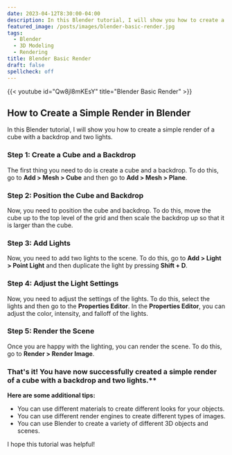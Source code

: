 ```yaml
---
date: 2023-04-12T8:30:00-04:00
description: In this Blender tutorial, I will show you how to create a simple render of a cube with a backdrop and two lights.
featured_image: /posts/images/blender-basic-render.jpg
tags:
  - Blender
  - 3D Modeling
  - Rendering
title: Blender Basic Render
draft: false
spellcheck: off
---
```


{{< youtube id="Qw8jl8mKEsY" title="Blender Basic Render" >}}

## How to Create a Simple Render in Blender

In this Blender tutorial, I will show you how to create a simple render of a cube with a backdrop and two lights.

### Step 1: Create a Cube and a Backdrop

The first thing you need to do is create a cube and a backdrop. To do this, go to **Add > Mesh > Cube** and then go to **Add > Mesh > Plane**.

### Step 2: Position the Cube and Backdrop

Now, you need to position the cube and backdrop. To do this, move the cube up to the top level of the grid and then scale the backdrop up so that it is larger than the cube.

### Step 3: Add Lights

Now, you need to add two lights to the scene. To do this, go to **Add > Light > Point Light** and then duplicate the light by pressing **Shift + D**.

### Step 4: Adjust the Light Settings

Now, you need to adjust the settings of the lights. To do this, select the lights and then go to the **Properties Editor**. In the **Properties Editor**, you can adjust the color, intensity, and falloff of the lights.

### Step 5: Render the Scene

Once you are happy with the lighting, you can render the scene. To do this, go to **Render > Render Image**.

### That's it! You have now successfully created a simple render of a cube with a backdrop and two lights.\*\*

**Here are some additional tips:**

- You can use different materials to create different looks for your objects.
- You can use different render engines to create different types of images.
- You can use Blender to create a variety of different 3D objects and scenes.

I hope this tutorial was helpful!
